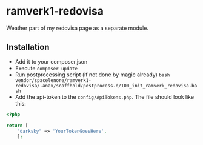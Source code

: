 # ramverk1-redovisa

Weather part of my redovisa page as a separate module.

## Installation
* Add it to your composer.json
* Execute `composer update`
* Run postprocessing script (if not done by magic already) `bash vendor/spacelenore/ramverk1-redovisa/.anax/scaffhold/postprocess.d/100_init_ramverk_redovisa.bash`
* Add the api-token to the `config/ApiTokens.php`. The file should look like this:
```php
<?php

return [
    "darksky" => 'YourTokenGoesHere',
    ];
```
